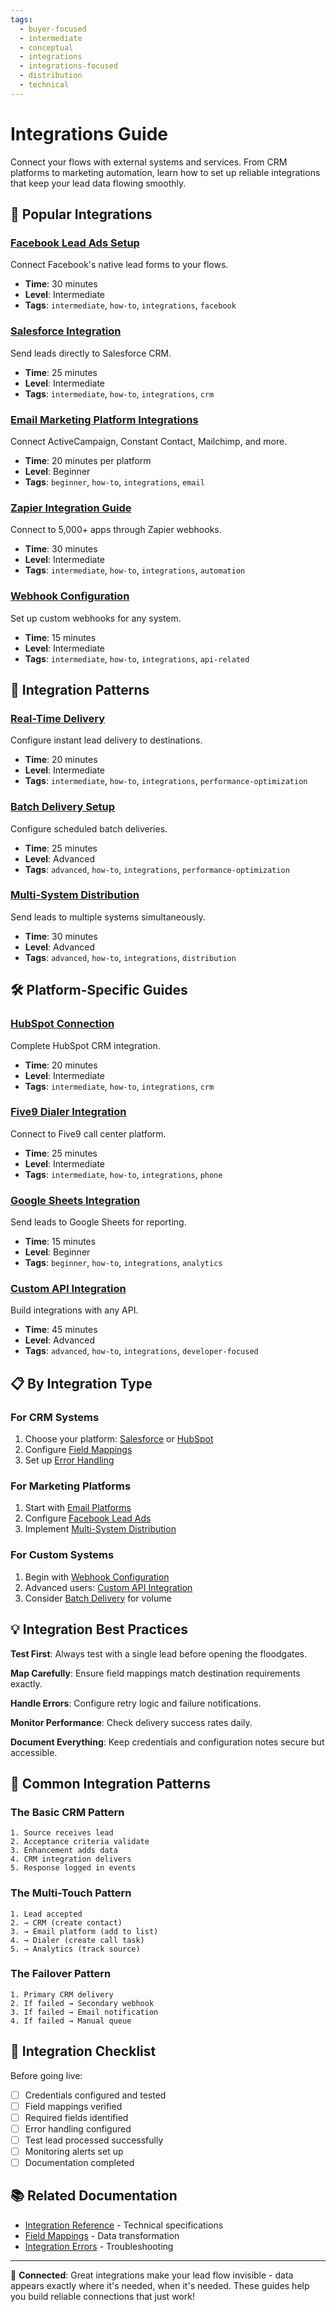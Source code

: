 ```yaml
---
tags:
  - buyer-focused
  - intermediate
  - conceptual
  - integrations
  - integrations-focused
  - distribution
  - technical
---
```


# Integrations Guide

Connect your flows with external systems and services. From CRM platforms to marketing automation, learn how to set up reliable integrations that keep your lead data flowing smoothly.

## 🔌 Popular Integrations

### [Facebook Lead Ads Setup](./facebook-lead-ads.md)
Connect Facebook's native lead forms to your flows.
- **Time**: 30 minutes
- **Level**: Intermediate
- **Tags**: `intermediate`, `how-to`, `integrations`, `facebook`

### [Salesforce Integration](./salesforce-integration.md)
Send leads directly to Salesforce CRM.
- **Time**: 25 minutes
- **Level**: Intermediate
- **Tags**: `intermediate`, `how-to`, `integrations`, `crm`

### [Email Marketing Platform Integrations](./email-marketing-integrations.md)
Connect ActiveCampaign, Constant Contact, Mailchimp, and more.
- **Time**: 20 minutes per platform
- **Level**: Beginner
- **Tags**: `beginner`, `how-to`, `integrations`, `email`

### [Zapier Integration Guide](./zapier-integration.md)
Connect to 5,000+ apps through Zapier webhooks.
- **Time**: 30 minutes
- **Level**: Intermediate
- **Tags**: `intermediate`, `how-to`, `integrations`, `automation`

### [Webhook Configuration](./webhook-setup.md)
Set up custom webhooks for any system.
- **Time**: 15 minutes
- **Level**: Intermediate
- **Tags**: `intermediate`, `how-to`, `integrations`, `api-related`

## 🎯 Integration Patterns

### [Real-Time Delivery](./real-time-delivery.md)
Configure instant lead delivery to destinations.
- **Time**: 20 minutes
- **Level**: Intermediate
- **Tags**: `intermediate`, `how-to`, `integrations`, `performance-optimization`

### [Batch Delivery Setup](./batch-delivery.md)
Configure scheduled batch deliveries.
- **Time**: 25 minutes
- **Level**: Advanced
- **Tags**: `advanced`, `how-to`, `integrations`, `performance-optimization`

### [Multi-System Distribution](./multi-system-distribution.md)
Send leads to multiple systems simultaneously.
- **Time**: 30 minutes
- **Level**: Advanced
- **Tags**: `advanced`, `how-to`, `integrations`, `distribution`

## 🛠️ Platform-Specific Guides

### [HubSpot Connection](./hubspot-setup.md)
Complete HubSpot CRM integration.
- **Time**: 20 minutes
- **Level**: Intermediate
- **Tags**: `intermediate`, `how-to`, `integrations`, `crm`

### [Five9 Dialer Integration](./five9-integration.md)
Connect to Five9 call center platform.
- **Time**: 25 minutes
- **Level**: Intermediate
- **Tags**: `intermediate`, `how-to`, `integrations`, `phone`

### [Google Sheets Integration](./google-sheets.md)
Send leads to Google Sheets for reporting.
- **Time**: 15 minutes
- **Level**: Beginner
- **Tags**: `beginner`, `how-to`, `integrations`, `analytics`

### [Custom API Integration](./custom-api.md)
Build integrations with any API.
- **Time**: 45 minutes
- **Level**: Advanced
- **Tags**: `advanced`, `how-to`, `integrations`, `developer-focused`

## 📋 By Integration Type

### For CRM Systems
1. Choose your platform: [Salesforce](./salesforce-integration.md) or [HubSpot](./hubspot-setup.md)
2. Configure [Field Mappings](../data-management/field-mapping.md)
3. Set up [Error Handling](../troubleshooting/integration-errors.md)

### For Marketing Platforms
1. Start with [Email Platforms](./email-platforms.md)
2. Configure [Facebook Lead Ads](./facebook-lead-ads.md)
3. Implement [Multi-System Distribution](./multi-system-distribution.md)

### For Custom Systems
1. Begin with [Webhook Configuration](./webhook-setup.md)
2. Advanced users: [Custom API Integration](./custom-api.md)
3. Consider [Batch Delivery](./batch-delivery.md) for volume

## 💡 Integration Best Practices

**Test First**: Always test with a single lead before opening the floodgates.

**Map Carefully**: Ensure field mappings match destination requirements exactly.

**Handle Errors**: Configure retry logic and failure notifications.

**Monitor Performance**: Check delivery success rates daily.

**Document Everything**: Keep credentials and configuration notes secure but accessible.

## 🔧 Common Integration Patterns

### The Basic CRM Pattern
```
1. Source receives lead
2. Acceptance criteria validate
3. Enhancement adds data
4. CRM integration delivers
5. Response logged in events
```

### The Multi-Touch Pattern
```
1. Lead accepted
2. → CRM (create contact)
3. → Email platform (add to list)
4. → Dialer (create call task)
5. → Analytics (track source)
```

### The Failover Pattern
```
1. Primary CRM delivery
2. If failed → Secondary webhook
3. If failed → Email notification
4. If failed → Manual queue
```

## 🚨 Integration Checklist

Before going live:
- [ ] Credentials configured and tested
- [ ] Field mappings verified
- [ ] Required fields identified
- [ ] Error handling configured
- [ ] Test lead processed successfully
- [ ] Monitoring alerts set up
- [ ] Documentation completed

## 📚 Related Documentation

- [Integration Reference](../../reference/integrations.md) - Technical specifications
- [Field Mappings](../data-management/field-mapping.md) - Data transformation
- [Integration Errors](../troubleshooting/integration-errors.md) - Troubleshooting

---

🔌 **Connected**: Great integrations make your lead flow invisible - data appears exactly where it's needed, when it's needed. These guides help you build reliable connections that just work!